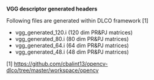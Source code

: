 
**VGG  descriptor generated headers**

 Following files are generated within DLCO framework [1]
* vgg_generated_120.i (120 dim PR&PJ matrices)
* vgg_generated_80.i (80 dim PR&PJ matrices)
* vgg_generated_64.i (64 dim PR&PJ matrices)
* vgg_generated_48.i (48 dim PR&PJ matrices)

[1] https://github.com/cbalint13/opencv-dlco/tree/master/workspace/opencv
